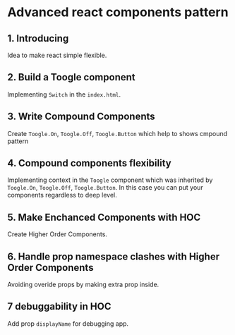 # Advanced react components pattern

## 1. Introducing

Idea to make react simple flexible.

## 2. Build a Toogle component

Implementing `Switch` in the `index.html`.

## 3. Write Compound Components

Create `Toogle.On`, `Toogle.Off`, `Toogle.Button` which help to shows cmpound pattern

## 4. Compound components flexibility

Implementing context in the `Toogle` component which was inherited by `Toogle.On`, `Toogle.Off`, `Toogle.Button`.
In this case you can put your components regardless to deep level.

## 5. Make Enchanced Components with HOC

Create Higher Order Components.

## 6. Handle prop namespace clashes with Higher Order Components

Avoiding overide props by making extra prop inside.

## 7 debuggability in HOC

Add prop `displayName` for debugging app.